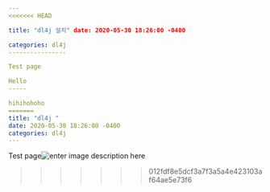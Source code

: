 ```yaml
---
<<<<<<< HEAD

title: "dl4j 설치" date: 2020-05-30 18:26:00 -0400

categories: dl4j
----------------

Test page

Hello
-----

hihihohoho
=======
title: "dl4j "
date: 2020-05-30 18:26:00 -0400
categories: dl4j
---
```

Test page![enter image description here](https://lh3.googleusercontent.com/fkI8sw30SuV0yjmGmRBAiyMgtq7tm5LL7WvR7jvn2UPvsCD9kZVCfVzuvMjzh03CnR1nN7eQNY3anq8MkC_0M8M2P8z8jc1b4AFsc_ENRnTIp__biiOUdfs7t4TjeuDkvYzVwApOuho_7iZ_NZBtBAMZ7HddpyoW-k8m9Eej7MNwX-qzhB0AiMJvo6YdalFZF41BExxtfO8lIeGahLn7riFv_XZsCxEbRKRwEz5Bmt04V3voT55GFrs_u-LU4Rdh3sq907liJCKu__yY-EY2iypWz5wORXFCMUCuNpEp7zhrdQdMva_Ct4Rd565pKgoV41iOdufVHrppmzJHs7ZQPovuxSuJSbQ0p89WJcY6JdGxK4w-KGlQgvpfc-WBQeb7QuvM4Mqmm5TTF1IXdvN7QQKIcj8SDr0FMc_LD9gOTpUIWGmQCwmvcP8trGdhMoEZQBf_NPEW8RqDch9IqVIsgc7HrpuY9ADTjEeBpKaXPXN-WDCpVRirwRqI1VJ2buOtJn14pVyVbr6QFmy2ESPmt-gV_ZJneaFK6ARC4sk4VYx468LJXzccsaJ1jFtsNqoQGeVVf1okAoU0D9H-jh1OqYm0ab17T-uXm17-A8DhuenIlDkrC391d2M6bJeF9JJzscp3G9YB96YPTKO677hMaFeuNVL4lrQ_jaHPhdnHebw-CQ_0yulv8vKHEEj1=w1280-h640-no?authuser=0)


<!--stackedit_data:
eyJoaXN0b3J5IjpbNDcwNzgxNzgyLDE0NTE5NjMxMTksMTIzMj
MxNzkyM119
-->
>>>>>>> 012fdf8e5dcf3a7f3a5a4e423103af64ae5e73f6
